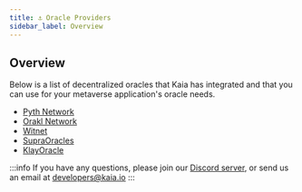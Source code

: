 ```yaml
---
title: ⚓ Oracle Providers
sidebar_label: Overview
---
```


## Overview <a id="Decentralized Oracle Providers"></a>

Below is a list of decentralized oracles that Kaia has integrated and that you can use for your metaverse application's oracle needs.

* [Pyth Network](https://docs.pyth.network/home)
* [Orakl Network](https://docs.orakl.network)
* [Witnet](https://docs.witnet.io/)
* [SupraOracles](https://data.supraoracles.com/networks/klaytn)
* [KlayOracle](https://www.klayoracle.com/)


:::info
If you have any questions, please join our [Discord server](https://discord.gg/kaiachain), or send us an email at developers@kaia.io
:::



